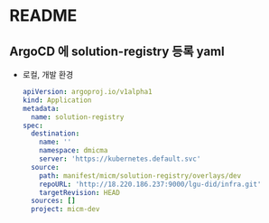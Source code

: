 # README

## ArgoCD 에 solution-registry 등록 yaml

- 로컬, 개발 환경

  ```yaml
  apiVersion: argoproj.io/v1alpha1
  kind: Application
  metadata:
    name: solution-registry
  spec:
    destination:
      name: ''
      namespace: dmicma
      server: 'https://kubernetes.default.svc'
    source:
      path: manifest/micm/solution-registry/overlays/dev
      repoURL: 'http://18.220.186.237:9000/lgu-did/infra.git'
      targetRevision: HEAD
    sources: []
    project: micm-dev
  ```
